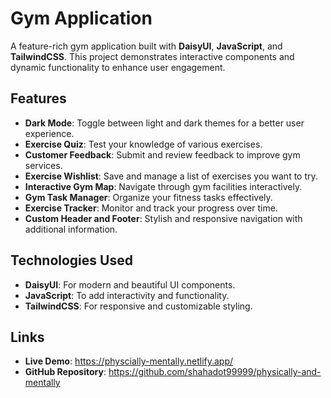 # Gym Application

A feature-rich gym application built with **DaisyUI**, **JavaScript**, and **TailwindCSS**. This project demonstrates interactive components and dynamic functionality to enhance user engagement.

## Features

- **Dark Mode**: Toggle between light and dark themes for a better user experience.
- **Exercise Quiz**: Test your knowledge of various exercises.
- **Customer Feedback**: Submit and review feedback to improve gym services.
- **Exercise Wishlist**: Save and manage a list of exercises you want to try.
- **Interactive Gym Map**: Navigate through gym facilities interactively.
- **Gym Task Manager**: Organize your fitness tasks effectively.
- **Exercise Tracker**: Monitor and track your progress over time.
- **Custom Header and Footer**: Stylish and responsive navigation with additional information.

## Technologies Used

- **DaisyUI**: For modern and beautiful UI components.
- **JavaScript**: To add interactivity and functionality.
- **TailwindCSS**: For responsive and customizable styling.

## Links

- **Live Demo**: https://physcially-mentally.netlify.app/
- **GitHub Repository**: https://github.com/shahadot99999/physically-and-mentally